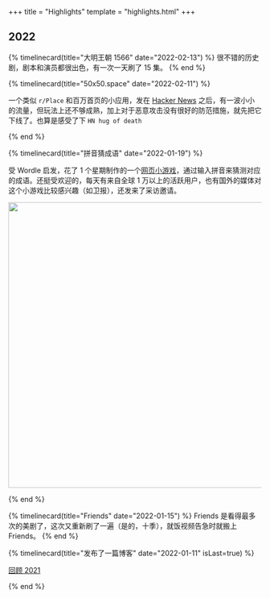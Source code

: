 +++
title = "Highlights"
template = "highlights.html"
+++

## 2022

{% timelinecard(title="大明王朝 1566" date="2022-02-13") %}
很不错的历史剧，剧本和演员都很出色，有一次一天刷了 15 集。
{% end %}

{% timelinecard(title="50x50.space" date="2022-02-11") %}

一个类似 `r/Place` 和百万首页的小应用，发在 [Hacker News](https://news.ycombinator.com/item?id=30297305) 之后，有一波小小的流量，但玩法上还不够成熟，加上对于恶意攻击没有很好的防范措施，就先把它下线了。也算是感受了下 `HN hug of death`

{% end %}

{% timelinecard(title="拼音猜成语" date="2022-01-19") %}

受 Wordle 启发，花了 1 个星期制作的一个[网页小游戏](https://pinyincaichengyu.com)，通过输入拼音来猜测对应的成语。还挺受欢迎的，每天有来自全球 1 万以上的活跃用户，也有国外的媒体对这个小游戏比较感兴趣（如卫报），还发来了采访邀请。

<p style="text-align:center"><img src="/projects/pyccy.jpg" width=567></p>

{% end %}

{% timelinecard(title="Friends" date="2022-01-15") %}
Friends 是看得最多次的美剧了，这次又重新刷了一遍（是的，十季），就饭视频告急时就搬上 Friends。
{% end %}

{% timelinecard(title="发布了一篇博客" date="2022-01-11" isLast=true) %}

[回顾 2021](https://limboy.me/posts/2021-review/)

{% end %}
